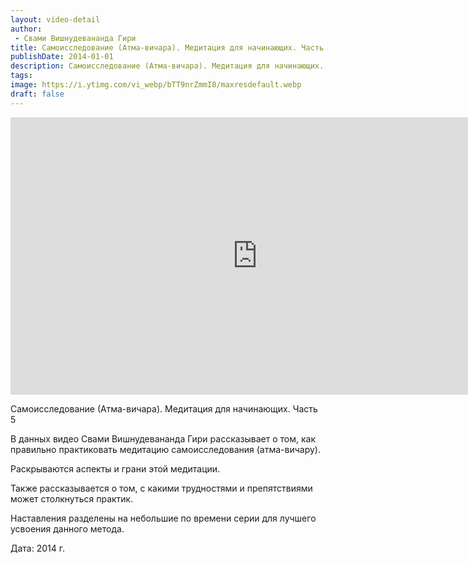 ```yaml
---
layout: video-detail
author:
 - Свами Вишнудевананда Гири
title: Самоисследование (Атма-вичара). Медитация для начинающих. Часть 5
publishDate: 2014-01-01
description: Самоисследование (Атма-вичара). Медитация для начинающих. Часть 5
tags: 
image: https://i.ytimg.com/vi_webp/bTT9nrZmmI8/maxresdefault.webp
draft: false
---
```


<iframe width="790" height="444" src="https://www.youtube.com/embed/bTT9nrZmmI8" frameborder="0" allowfullscreen=""></iframe> 

Самоисследование (Атма-вичара). Медитация для начинающих. Часть 5

 В данных видео Свами Вишнудевананда Гири рассказывает о том, как правильно практиковать медитацию самоисследования (атма-вичару).

 Раскрываются аспекты и грани этой медитации.

 Также рассказывается о том, с какими трудностями и препятствиями может столкнуться практик.

 Наставления разделены на небольшие по времени серии для лучшего усвоения данного метода.

  
 Дата: 2014 г.

  

 